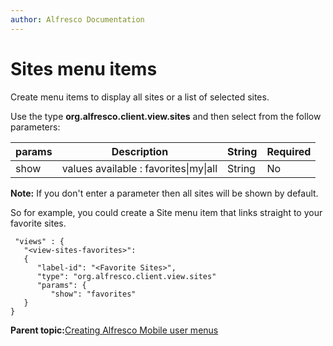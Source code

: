```yaml
---
author: Alfresco Documentation
---
```


# Sites menu items

Create menu items to display all sites or a list of selected sites.

Use the type **org.alfresco.client.view.sites** and then select from the follow parameters:

|params|Description|String|Required|
|------|-----------|------|--------|
|show|values available : favorites\|my\|all|String|No|

**Note:** If you don't enter a parameter then all sites will be shown by default.

So for example, you could create a Site menu item that links straight to your favorite sites.

```
 "views" : {
   "<view-sites-favorites>":
   {
      "label-id": "<Favorite Sites>",
      "type": "org.alfresco.client.view.sites"
      "params": {
         "show": "favorites"
   }
}
```

**Parent topic:**[Creating Alfresco Mobile user menus](../references/mobile-config-views.md)

